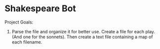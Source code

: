 # Shakespeare Bot

Project Goals:

1. Parse the file and organize it for better use. Create a file for each play. (And one for the sonnets). Then create a text file containing a map of each filename.
